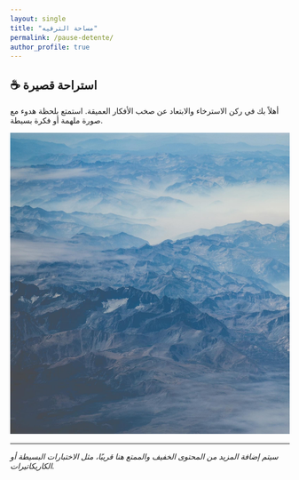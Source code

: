 ```yaml
---
layout: single
title: "مساحة الترفيه"
permalink: /pause-detente/
author_profile: true
---
```


## ☕ استراحة قصيرة

أهلاً بك في ركن الاسترخاء والابتعاد عن صخب الأفكار العميقة. استمتع بلحظة هدوء مع صورة ملهمة أو فكرة بسيطة.

![صورة للاسترخاء](/assets/images/relax.jpg)

---

*سيتم إضافة المزيد من المحتوى الخفيف والممتع هنا قريبًا، مثل الاختبارات البسيطة أو الكاريكاتيرات.*